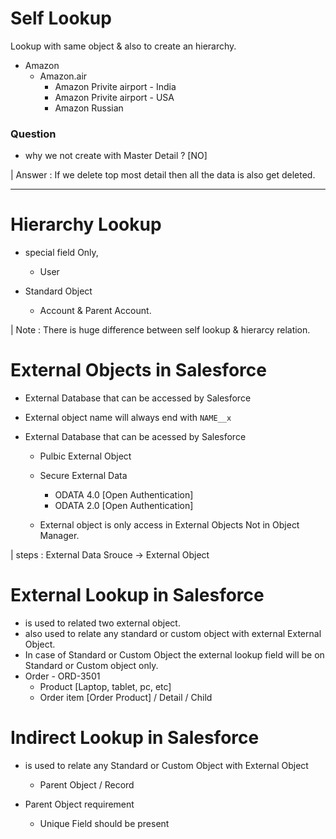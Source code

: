 
# Self Lookup
Lookup with same object & also to create an
hierarchy.


- Amazon
    - Amazon.air
        - Amazon Privite airport - India
        - Amazon Privite airport - USA
        - Amazon Russian


### Question 

- why we not create with Master Detail ?
    [NO]

| Answer : If we delete top most detail then all the data is also get deleted.

---

# Hierarchy Lookup

- special field Only, 
    - User

- Standard Object 
    - Account & Parent Account.


| Note : There is huge difference between self lookup & hierarcy relation.

# External Objects in Salesforce

- External Database that can be accessed by Salesforce

- External object name will always end with `NAME__x`

- External Database that can be acessed by Salesforce 

    - Pulbic External Object
    - Secure External Data
        - ODATA 4.0 [Open Authentication]
        - ODATA 2.0 [Open Authentication]

    - External object is only access in External Objects Not in Object Manager.
    
| steps : External Data Srouce -> External Object

# External Lookup in Salesforce

- is used to related two external object.
- also used to relate any standard or custom object with external External Object.
- In case of Standard or Custom Object the external lookup field will be on Standard or Custom object only.
- Order - ORD-3501
    - Product [Laptop, tablet, pc, etc]
    - Order item [Order Product] / Detail / Child


# Indirect Lookup in Salesforce 

- is used to relate any Standard or Custom Object with External Object 

    - Parent Object / Record
- Parent Object requirement
    - Unique Field should be present
    
